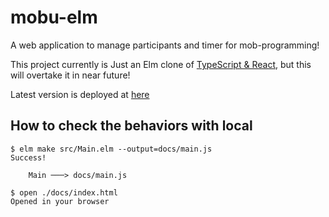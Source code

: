 # mobu-elm

A web application to manage participants and timer for mob-programming!

This project currently is Just an Elm clone of [TypeScript & React](https://github.com/mobu-of-the-world/mobu), but this will overtake it in near future!

Latest version is deployed at [here](https://kachick.github.io/mobu-elm/)

## How to check the behaviors with local

```console
$ elm make src/Main.elm --output=docs/main.js
Success!

    Main ───> docs/main.js

$ open ./docs/index.html
Opened in your browser
```
